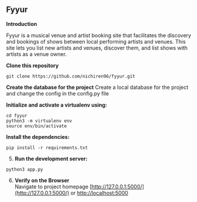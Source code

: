 Fyyur
-----

**Introduction**

Fyyur is a musical venue and artist booking site that facilitates the discovery and bookings of shows between local performing artists and venues. This site lets you list new artists and venues, discover them, and list shows with artists as a venue owner.

**Clone this repository**
```
git clone https://github.com/nichiren96/fyyur.git
```
**Create the database for the project**
Create a local database for the project and change the config in the config.py file

**Initialize and activate a virtualenv using:**
```
cd fyyur
python3 -m virtualenv env
source env/bin/activate
```

**Install the dependencies:**
```
pip install -r requirements.txt
```

5. **Run the development server:**
```
python3 app.py
```

6. **Verify on the Browser**<br>
Navigate to project homepage [http://127.0.0.1:5000/](http://127.0.0.1:5000/) or [http://localhost:5000](http://localhost:5000) 

